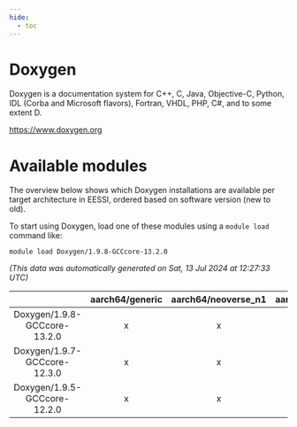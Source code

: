 ```yaml
---
hide:
  - toc
---
```


Doxygen
=======


Doxygen is a documentation system for C++, C, Java, Objective-C, Python, IDL (Corba and Microsoft flavors), Fortran, VHDL, PHP, C#, and to some extent D.

https://www.doxygen.org
# Available modules


The overview below shows which Doxygen installations are available per target architecture in EESSI, ordered based on software version (new to old).

To start using Doxygen, load one of these modules using a `module load` command like:

```shell
module load Doxygen/1.9.8-GCCcore-13.2.0
```

*(This data was automatically generated on Sat, 13 Jul 2024 at 12:27:33 UTC)*  

| |aarch64/generic|aarch64/neoverse_n1|aarch64/neoverse_v1|x86_64/generic|x86_64/amd/zen2|x86_64/amd/zen3|x86_64/intel/haswell|x86_64/intel/skylake_avx512|
| :---: | :---: | :---: | :---: | :---: | :---: | :---: | :---: | :---: |
|Doxygen/1.9.8-GCCcore-13.2.0|x|x|x|x|x|x|x|x|
|Doxygen/1.9.7-GCCcore-12.3.0|x|x|x|x|x|x|x|x|
|Doxygen/1.9.5-GCCcore-12.2.0|x|x|x|x|x|x|x|x|
